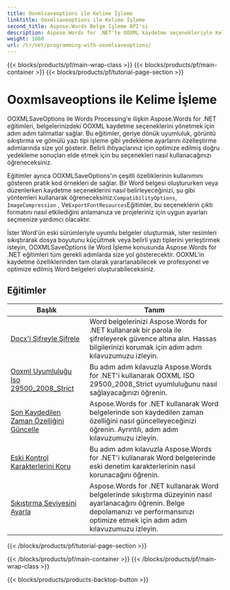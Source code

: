```yaml
---
title: Ooxmlsaveoptions ile Kelime İşleme
linktitle: Ooxmlsaveoptions ile Kelime İşleme
second_title: Aspose.Words Belge İşleme API'si
description: Aspose.Words for .NET'te OOXML kaydetme seçenekleriyle Kelime İşlemeyi öğrenin. Word belgelerini OOXML formatında kaydetmeyi düzenlemek ve özelleştirmek için kapsamlı eğitimler ve örnek kodlar.
weight: 1660
url: /tr/net/programming-with-ooxmlsaveoptions/
---
```


{{< blocks/products/pf/main-wrap-class >}}
{{< blocks/products/pf/main-container >}}
{{< blocks/products/pf/tutorial-page-section >}}

# Ooxmlsaveoptions ile Kelime İşleme

OOXMLSaveOptions ile Words Processing'e ilişkin Aspose.Words for .NET eğitimleri, belgelerinizdeki OOXML kaydetme seçeneklerini yönetmek için adım adım talimatlar sağlar. Bu eğitimler, geriye dönük uyumluluk, görüntü sıkıştırma ve gömülü yazı tipi işleme gibi yedekleme ayarlarını özelleştirme adımlarında size yol gösterir. Belirli ihtiyaçlarınız için optimize edilmiş doğru yedekleme sonuçları elde etmek için bu seçenekleri nasıl kullanacağınızı öğreneceksiniz.

 Eğitimler ayrıca OOXMLSaveOptions'ın çeşitli özelliklerinin kullanımını gösteren pratik kod örnekleri de sağlar. Bir Word belgesi oluştururken veya düzenlerken kaydetme seçeneklerini nasıl belirleyeceğinizi, şu gibi yöntemleri kullanarak öğreneceksiniz:`CompatibilityOptions`, `ImageCompression` , Ve`ExportFontResources`Eğitimler, bu seçeneklerin çıktı formatını nasıl etkilediğini anlamanıza ve projeleriniz için uygun ayarları seçmenize yardımcı olacaktır.

İster Word'ün eski sürümleriyle uyumlu belgeler oluşturmak, ister resimleri sıkıştırarak dosya boyutunu küçültmek veya belirli yazı tiplerini yerleştirmek isteyin, OOXMLSaveOptions ile Word İşleme konusunda Aspose.Words for .NET eğitimleri tüm gerekli adımlarda size yol gösterecektir. OOXML'in kaydetme özelliklerinden tam olarak yararlanabilecek ve profesyonel ve optimize edilmiş Word belgeleri oluşturabileceksiniz.

 ## Eğitimler
| Başlık | Tanım |
| --- | --- |
| [Docx'i Şifreyle Şifrele](./encrypt-docx-with-password/) | Word belgelerinizi Aspose.Words for .NET kullanarak bir parola ile şifreleyerek güvence altına alın. Hassas bilgilerinizi korumak için adım adım kılavuzumuzu izleyin. |
| [Ooxml Uyumluluğu Iso 29500_2008_Strict](./ooxml-compliance-iso-29500_2008_strict/) | Bu adım adım kılavuzla Aspose.Words for .NET'i kullanarak OOXML ISO 29500_2008_Strict uyumluluğunu nasıl sağlayacağınızı öğrenin. |
| [Son Kaydedilen Zaman Özelliğini Güncelle](./update-last-saved-time-property/) | Aspose.Words for .NET kullanarak Word belgelerinde son kaydedilen zaman özelliğini nasıl güncelleyeceğinizi öğrenin. Ayrıntılı, adım adım kılavuzumuzu izleyin. |
| [Eski Kontrol Karakterlerini Koru](./keep-legacy-control-chars/) | Bu adım adım kılavuzla Aspose.Words for .NET'i kullanarak Word belgelerinde eski denetim karakterlerinin nasıl korunacağını öğrenin. |
| [Sıkıştırma Seviyesini Ayarla](./set-compression-level/) | Aspose.Words for .NET kullanarak Word belgelerinde sıkıştırma düzeyinin nasıl ayarlanacağını öğrenin. Belge depolamanızı ve performansınızı optimize etmek için adım adım kılavuzumuzu izleyin. |
{{< /blocks/products/pf/tutorial-page-section >}}

{{< /blocks/products/pf/main-container >}}
{{< /blocks/products/pf/main-wrap-class >}}

{{< blocks/products/products-backtop-button >}}
